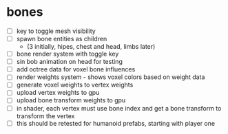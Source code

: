 # bones

- [ ] key to toggle mesh visibility
- [ ] spawn bone entities as children
    - (3 initially, hipes, chest and head, limbs later)
- [ ] bone render system with toggle key
- [ ] sin bob animation on head for testing
- [ ] add octree data for voxel bone influences
- [ ] render weights system - shows voxel colors based on weight data
- [ ] generate voxel weights to vertex weights
- [ ] upload vertex weights to gpu
- [ ] upload bone transform weights to gpu
- [ ] in shader, each vertex must use bone index and get a bone transform to transform the vertex
- [ ] this should be retested for humanoid prefabs, starting with player one
